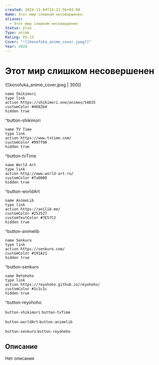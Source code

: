```yaml
---
created: 2024-11-04T14:21:56+03:00
Name: Этот мир слишком несовершенен
aliases:
  - Этот мир слишком несовершенен
Status: plan
Type: anime
Rating: PG-13
Cover: "![[konofuka_anime_cover.jpeg]]"
Year: 2024
---
```


# Этот мир слишком несовершенен

![[konofuka_anime_cover.jpeg | 300]]

```button
name Shikimori
type link
action https://shikimori.one/animes/54835
customColor #4682b4
hidden true
```
^button-shikimori

```button
name TV Time
type link
action https://www.tvtime.com/
customColor #997f00
hidden true
```
^button-tvTime

```button
name World Art
type link
action http://www.world-art.ru/
customColor #7a0000
hidden true
```
^button-worldArt

```button
name AnimeLib
type link
action https://anilib.me/
customColor #252527
customTextColor #7E57C2
hidden true
```
^button-animelib

```button
name Senkuro
type link
action https://senkuro.com/
customColor #191A21
hidden true
```
^button-senkuro

```button
name ReYohoho
type link
action https://reyohoho.github.io/reyohoho/
customColor #1c1c1c
hidden true
```
^button-reyohoho

`button-shikimori` `button-tvTime`

`button-worldArt` `button-animelib`

`button-senkuro` `button-reyohoho`

## Описание

Нет описания
